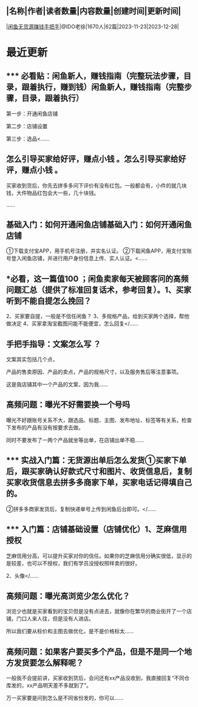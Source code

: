 |名称|作者|读者数量|内容数量|创建时间|更新时间|
---
|[闲鱼无货源赚钱手把手](https://xiaobot.net/p/xianyu?refer=0b133df9-27dc-423b-8101-639049001c13)|@IDO老徐|1670人|62篇|2023-11-23|2023-12-28|

# 最近更新
## *** 必看贴：闲鱼新人，赚钱指南（完整玩法步骤，目录，跟着执行，赚到钱）闲鱼新人，赚钱指南（完整步骤，目录，跟着执行）


第一步：开通闲鱼店铺

第二步：店铺设置

第三步：选品<......
## 怎么引导买家给好评，赚点小钱 。怎么引导买家给好评，赚点小钱 。

买家收到货后，你先去拼多多问下评价有没有红包。一般都会有，小件的就几块钱，大件物品红包会大一些，几十块钱。

......
## 基础入门：如何开通闲鱼店铺基础入门：如何开通闲鱼店铺

①下载支付宝APP，用手机号注册，并实名认证。
②下载闲鱼APP，用支付宝账号登入闲鱼店铺，并进行用户身份信息上传、实人认证。<......
## *必看，这一篇值100 ；闲鱼卖家每天被顾客问的高频问题汇总（提供了标准回复话术，参考回复）。1、买家听到不能自提怎么挽回？
2、买家要自提，一般是不信任闲鱼？
3、多规格产品，给到买家两个选择，帮他做决定
4、买家拿淘宝截图问能不能便宜，怎么回复</......
## 手把手指导：文案怎么写 ？
文案其实包括几个点，

产品的售卖原因、产品的卖点，产品的规格尺寸，以及服务售后等注意事项。

这是我店铺其中一个产品的文案，因为我......
## 高频问题：曝光不好需要换一个号吗
曝光不好跟账号关系不大，跟选品、标题、主图、发布地址、标签等有关系，检查下发布的产品有没有按要求去做。

同时不要发布了一两个产品就坐等出单，在店铺出单不稳......
## *** 实战入门篇：无货源出单后怎么发货①买家下单后，跟买家确认好款式尺寸和图片、收货信息后，复制买家收货信息去拼多多商家下单，买家电话记得填自己的。

②拼多多商家发货后，复制快递单号上传到闲鱼后台即可。</......
## *** 入门篇：店铺基础设置（店铺优化）1、芝麻信用授权
芝麻信用分高，可以提升买家对你的信任。如果你的芝麻信用分确实很低，显示的是较差，也可以不授权，我们有学员没授权照样卖的很好。

2、头像</......
## 高频问题：曝光高浏览少怎么优化？
浏览少也就是买家看到的宝贝但是没有点进去，就像你在繁华的商业街开了一个店铺，门口人来人往，但是没有人进店。

所以我们要从标价和主图去做优化，是不是价格标太......
## 高频问题：如果客户要买多个产品，但是不是同一个地方发货要怎么解释呢？
一般我不会提前讲，买家收到货后，会问还有xx产品没收到，我直接回复“不同仓库发的，xx产品明天差不多就到了”。

万一买家要是问到怎么是不同省份发的，你可以......

